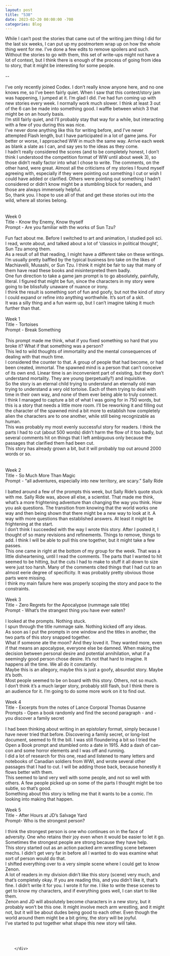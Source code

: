 ```yaml
---
layout: post
title: "538"
date: 2023-02-20 00:00:00 -700
categories: Blog
---
```


<div class="blog-content">
				<div class="paragraph"><span><span>While I can&rsquo;t post the stories that came out of the writing jam thing I did for the last six weeks, I can put up my postmortem wrap up on how the whole thing went for me. I&rsquo;ve done a few edits to remove spoilers and such.</span></span><br><span></span><span><span>Without the stories to go with them, this set of write-ups might not have a lot of context, but I think there is enough of the process of going from idea to story, that it might be interesting for some people.&nbsp;</span></span><br><span></span><br><span><span>--</span></span><br><span></span><br><span><span>I&rsquo;ve only recently joined Codex. I don&rsquo;t really know anyone here, and no one knows me, so I&rsquo;ve been fairly quiet. When I saw that this contest/story jam was happening, I jumped at it. I&rsquo;m glad I did. I&rsquo;ve had fun coming up with new stories every week. I normally work much slower. I think at least 3 out of the 6 can be made into something good. I waffle between which 3 that might be on an hourly basis.</span></span><br><span></span><span><span>I&rsquo;m still fairly quiet, and I&rsquo;ll probably stay that way for a while, but interacting with a few of you during this was nice.</span></span><br><span></span><span><span>I&rsquo;ve never done anything like this for writing before, and I&rsquo;ve never attempted Flash length, but I have participated in a lot of game jams. For better or worse, I approached WW in much the same way. Arrive each week as blank a slate as I can, and say yes to the ideas as they come.</span></span><br><span></span><span><span>I hadn&rsquo;t really considered the scores (and to be completely honest, I don&rsquo;t think I understood the competition format of WW until about week 3), so those didn&rsquo;t really factor into what I chose to write. The comments, on the other hand, were great. Almost all the criticisms of my stories I found myself agreeing with, especially if they were pointing out something I cut or wish I could have added or clarified. Others were pointing out something I hadn&rsquo;t considered or didn&rsquo;t know might be a stumbling block for readers, and those are always immensely helpful.</span></span><br><span></span><span><span>So, thank you. I hope to use all of that and get these stories out into the wild, where all stories belong.&nbsp;&nbsp;&nbsp;</span></span><br><span></span><br><br><span><span>Week 0&nbsp;</span></span><br><span></span><span><span>Title - Know thy Enemy, Know thyself</span></span><br><span></span><span><span>Prompt - Are you familiar with the works of Sun Tzu?</span></span><br><span></span><br><span><span>Fun fact about me. Before I switched to art and animation, I studied poli sci. I read, wrote about, and talked about a lot of &lsquo;classics in political thought&rsquo;, Sun Tzu among them.</span></span><br><span></span><span><span>As a result of all that reading, I might have a different take on these writings. I&rsquo;m usually pretty baffled by the typical business bro take on the likes of Machiavelli, Musashi, or Sun Tzu. I think it might be fair to say that many of them have read these books and misinterpreted them badly.&nbsp;</span></span><br><span></span><span><span>One fun direction to take a game jam prompt is to go absolutely, painfully, literal. I figured that might be fun, since the characters in my story were going to be blissfully unaware of nuance or irony.</span></span><br><span></span><span><span>I think the result is something sort of fun and goofy, but not the kind of story I could expand or refine into anything worthwhile. It&rsquo;s sort of a skit.</span></span><br><span></span><span><span>It was a silly thing and a fun warm up, but I can&rsquo;t imagine taking it much further than that.</span></span><br><span></span><br><span><span>Week 1</span></span><br><span></span><span><span>Title - Tortoises</span></span><br><span></span><span><span>Prompt - Break Something</span></span><br><span></span><br><span><span>This prompt made me think, what if you fixed something so hard that you broke it? What if that something was a person?</span></span><br><span></span><span><span>This led to wild thoughts of immortality and the mental consequences of dealing with that much time.</span></span><br><span></span><span><span>I considered the counter to that. A group of people that had become, or had been created, immortal. The spawned mind is a person that can&rsquo;t conceive of its own end. Linear time is an inconvenient part of existing, but they don&rsquo;t understand mortality. They are young (perpetually?) and inquisitive.</span></span><br><span></span><span><span>So the story is an eternal child trying to understand an eternally old man trying to understand a very old tortoise. Each of them trying to deal with time in their own way, and none of them ever being able to truly connect.&nbsp;</span></span><br><span></span><span><span>I think I managed to capture a bit of what I was going for in 750 words, but this is a story that needs a little more room. I&rsquo;ll be reworking it and filling out the character of the spawned mind a bit more to establish how completely alien the characters are to one another, while still being recognizable as human.</span></span><br><span></span><span><span>This was probably my most evenly successful story for readers. I think the parts I had to cut (about 500 words) didn&rsquo;t harm the flow of it too badly, but several comments hit on things that I left ambiguous only because the passages that clarified them had been cut.</span></span><br><span></span><span><span>This story has already grown a bit, but it will probably top out around 2000 words or so.&nbsp;</span></span><br><span></span><br><br><span><span>Week 2</span></span><br><span></span><span><span>Title - So Much More Than Magic</span></span><br><span></span><span><span>Prompt - &ldquo;all adventures, especially into new territory, are scary.&rdquo; Sally Ride</span></span><br><span></span><br><span><span>I batted around a few of the prompts this week, but Sally Ride&rsquo;s quote stuck with me. Sally Ride was, above all else, a scientist. That made me think, what&rsquo;s a more frightening adventure than changing the way you think. How you ask questions. The transition from knowing that the world works one way and then being shown that there might be a new way to look at it. A way with more questions than established answers. At least it might be frightening at the start.</span></span><br><span></span><span><span>I don&rsquo;t think I succeeded with the way I wrote this story. After I posted it, I thought of so many revisions and refinements. Things to remove, things to add. I think I will be able to pull this one together, but it might take a few passes.&nbsp;</span></span><br><span></span><span><span>This one came in right at the bottom of my group for the week. That was a little disheartening, until I read the comments. The parts that I wanted to hit seemed to be hitting, but the cuts I had to make to stuff it all down to size were just too harsh. Many of the comments cited things that I had cut to an almost eerie degree of specificity. It was probably pretty obvious those parts were missing.</span></span><br><span></span><span><span>I think my main failure here was properly scoping the story and pace to the constraints.</span></span><br><span></span><br><span><span>Week 3</span></span><br><span></span><span><span>Title - Zero Regrets for the Apocalypse (rummage sale title)</span></span><br><span></span><span><span>Prompt - What&rsquo;s the strangest thing you have ever eaten?</span></span><br><span></span><br><span><span>I looked at the prompts. Nothing stuck.</span></span><br><span></span><span><span>I spun through the title rummage sale. Nothing kicked off any ideas.</span></span><br><span></span><span><span>As soon as I put the prompts in one window and the titles in another, the two parts of this story snapped together.</span></span><br><span></span><span><span>What if someone ate the moon? And they loved it. They wanted more, even if that means an apocalypse, everyone else be damned. When making the decision between personal desire and potential annihilation, what if a seemingly good person chose desire. It&rsquo;s not that hard to imagine. It happens all the time. We all do it constantly.</span></span><br><span></span><span><span>Maybe this is an allegory, maybe this is just a goofy, absurdist story. Maybe it&rsquo;s both.</span></span><br><span></span><span><span>Most people seemed to be on board with this story. Others, not so much.</span></span><br><span></span><span><span>I don&rsquo;t think it&rsquo;s a much larger story, probably still flash, but I think there is an audience for it. I&rsquo;m going to do some more work on it to find out.</span></span><br><span></span><br><span><span>Week 4</span></span><br><span></span><span><span>Title - Excerpts from the notes of Lance Corporal Thomas Dusanne&nbsp;</span></span><br><span></span><span><span>Prompts - Open a book randomly and find the second paragraph - and - you discover a family secret&nbsp;</span></span><br><span></span><br><span><span>I had been thinking about writing in an epistolary format, simply because I have never tried that before. Discovering a family secret, or long-lost document, seemed to fit the bill. I was still floundering a bit so I tried the Open a Book prompt and stumbled onto a date in 1915. Add a dash of can-con and some horror elements and I was off and running.&nbsp;</span></span><br><span></span><span><span>I did a lot of research for this one, read and listened to many letters and notebooks of Canadian soldiers from WWI, and wrote several other passages that I had to cut. I will be adding those back, because honestly it flows better with them.</span></span><br><span></span><span><span>This seemed to land very well with some people, and not so well with others. A few people picked up on some of the parts I thought might be too subtle, so that&rsquo;s good.</span></span><br><span></span><span><span>Something about this story is telling me that it wants to be a comic. I&rsquo;m looking into making that happen.</span></span><br><span></span><br><span><span>Week 5</span></span><br><span></span><span><span>Title - After Hours at JD&rsquo;s Salvage Yard</span></span><br><span></span><span><span>Prompt- Who is the strongest person?</span></span><br><span></span><br><span><span>I think the strongest person is one who continues on in the face of adversity. One who retains their joy even when it would be easier to let it go. Sometimes the strongest people are strong because they have help.</span></span><br><span></span><span><span>This story started out as an action packed arm wrestling scene between mechs. I didn&rsquo;t get very far in before all I wanted to do was examine what sort of person would do that.</span></span><br><span></span><span><span>I shifted everything over to a very simple scene where I could get to know Zenon.</span></span><br><span></span><span><span>A lot of readers in my division didn&rsquo;t like this story (scene) very much, and that&rsquo;s completely okay. If you are reading this, and you didn&rsquo;t like it, that&rsquo;s fine. I didn&rsquo;t write it for you. I wrote it for me. I like to write these scenes to get to know my characters, and if everything goes well, I can start to like them.</span></span><br><span></span><span><span>Zenon and JD will absolutely become characters in a new story, but it probably won&rsquo;t be this one. It might involve mech arm wrestling, and it might not, but it will be about dudes being good to each other. Even though the world around them might be a bit grimy, the story will be joyful.</span></span><br><span></span><span><span>I&rsquo;ve started to put together what shape this new story will take.&nbsp;</span></span><br><span></span><br><br>&#8203;</div>

		</div>
        